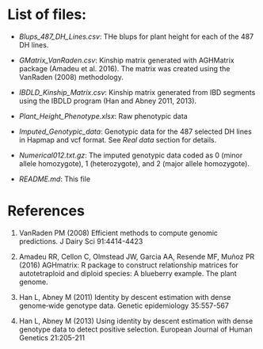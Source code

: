 # List of files:
- *Blups_487_DH_Lines.csv*: THe blups for plant height for each of the 487 DH lines.

- *GMatrix_VanRaden.csv*: Kinship matrix generated with AGHMatrix package (Amadeu et al. 2016). The matrix was created using the VanRaden                           (2008) methodology.

- *IBDLD_Kinship_Matrix.csv*: Kinship matrix generated from IBD segments using the IBDLD program (Han and Abney 2011, 2013).

- *Plant_Height_Phenotype.xlsx*: Raw phenotypic data

- *Imputed_Genotypic_data*: Genotypic data for the 487 selected DH lines in Hapmap and vcf format. See *Real data* section for details.

- *Numerical012.txt.gz*: The imputed genotypic data coded as 0 (minor allele homozygote), 1 (heterozygote), and 2 (major allele homozygote).

- *README.md*: This file


# References
1. VanRaden PM (2008) Efficient methods to compute genomic predictions. J Dairy Sci 91:4414-4423

2. Amadeu RR, Cellon C, Olmstead JW, Garcia AA, Resende MF, Muñoz PR (2016) AGHmatrix: R package to construct relationship matrices for autotetraploid and diploid species: A blueberry example. The plant genome.

3. Han L, Abney M (2011) Identity by descent estimation with dense genome‐wide genotype data. Genetic epidemiology 35:557-567

4. Han L, Abney M (2013) Using identity by descent estimation with dense genotype data to detect positive selection. European Journal of Human Genetics 21:205-211
